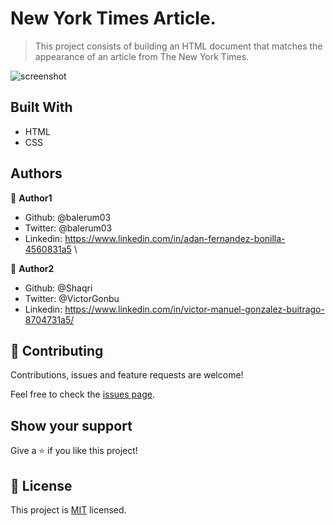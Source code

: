 # New York Times Article.

> This project consists of building an HTML document that matches the appearance of an article from The New York Times.

![screenshot](Newyorktimes/assets/img/Screenshot_NYT.PNG)



## Built With

- HTML
- CSS


## Authors

👤 **Author1**

- Github: @balerum03
- Twitter: @balerum03
- Linkedin: https://www.linkedin.com/in/adan-fernandez-bonilla-4560831a5                                          \
 
👤 **Author2**

- Github: @Shaqri
- Twitter: @VictorGonbu
- Linkedin: https://www.linkedin.com/in/victor-manuel-gonzalez-buitrago-8704731a5/

## 🤝 Contributing

Contributions, issues and feature requests are welcome!

Feel free to check the [issues page](https://github.com/balerum03/Newyorktimes/issues).

## Show your support

Give a ⭐️ if you like this project!

## 📝 License

This project is [MIT](lic.url) licensed.
